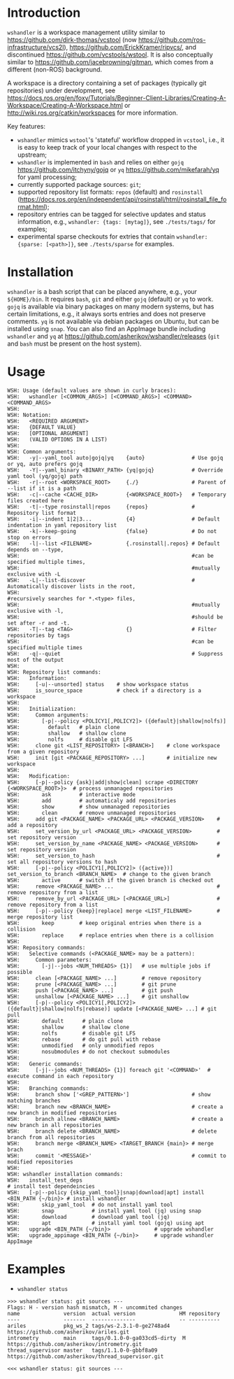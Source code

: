 Introduction
============

`wshandler` is a workspace management utility similar to
<https://github.com/dirk-thomas/vcstool> (now
<https://github.com/ros-infrastructure/vcs2l>),
<https://github.com/ErickKramer/ripvcs/>, and discontinued
<https://github.com/vcstools/wstool>. It is also conceptually similar to
<https://github.com/jacebrowning/gitman>, which comes from a different
(non-ROS) background.

A workspace is a directory containing a set of packages (typically git
repositories) under development, see
<https://docs.ros.org/en/foxy/Tutorials/Beginner-Client-Libraries/Creating-A-Workspace/Creating-A-Workspace.html>
or <http://wiki.ros.org/catkin/workspaces> for more information.

Key features:
- `wshandler` mimics `wstool`'s 'stateful' workflow dropped in `vcstool`, i.e.,
  it is easy to keep track of your local changes with respect to the upstream;
- `wshandler` is implemented in `bash` and relies on either `gojq`
  <https://github.com/itchyny/gojq> or `yq` <https://github.com/mikefarah/yq>
  for yaml processing;
- currently supported package sources: `git`;
- supported repository list formats: `repos` (default) and `rosinstall`
  (<https://docs.ros.org/en/independent/api/rosinstall/html/rosinstall_file_format.html>);
- repository entries can be tagged for selective updates and status
  information, e.g., `wshandler: {tags: [mytag]}`, see `./tests/tags/` for
  examples;
- experimental sparse checkouts for extries that contain `wshandler: {sparse:
  [<path>]}`, see `./tests/sparse` for examples.


Installation
============

`wshandler` is a bash script that can be placed anywhere, e.g., your
`${HOME}/bin`. It requires `bash`, `git` and either `gojq` (default) or `yq` to
work. `gojq` is available via binary packages on many modern systems, but has
certain limitations, e.g., it always sorts entries and does not preserve
comments. `yq` is not available via debian packages on Ubuntu, but can be
installed using `snap`. You can also find an AppImage bundle including
`wshandler` and `yq` at <https://github.com/asherikov/wshandler/releases>
(`git` and `bash` must be present on the host system).


Usage
=====

```
WSH: Usage (default values are shown in curly braces):
WSH:   wshandler [<COMMON_ARGS>] [<COMMAND_ARGS>] <COMMAND> <COMMAND_ARGS>
WSH:
WSH: Notation:
WSH:   <REQUIRED ARGUMENT>
WSH:   {DEFAULT VALUE}
WSH:   [OPTIONAL ARGUMENT]
WSH:   (VALID OPTIONS IN A LIST)
WSH:
WSH: Common arguments:
WSH:   -y|--yaml_tool auto|gojq|yq    {auto}               # Use gojq or yq, auto prefers gojq
WSH:   -Y|--yaml_binary <BINARY_PATH> {yq|gojq}            # Override yaml tool (yq/gojq) path
WSH:   -r|--root <WORKSPACE_ROOT>     {./}                 # Parent of --list if it is a path
WSH:   -c|--cache <CACHE_DIR>         {<WORKSPACE_ROOT>}   # Temporary files created here
WSH:   -t|--type rosinstall|repos     {repos}              # Repository list format
WSH:   -i|--indent 1|2|3...           {4}                  # Default indentation in yaml repository list
WSH:   -k|--keep-going                {false}              # Do not stop on errors
WSH:   -l|--list <FILENAME>           {.rosinstall|.repos} # Default depends on --type,
WSH:                                                       #can be specified multiple times,
WSH:                                                       #mutually exclusive with -L
WSH:   -L|--list-discover                                  # Automatically discover lists in the root,
WSH:                                                       #recursively searches for *.<type> files,
WSH:                                                       #mutually exclusive with -l,
WSH:                                                       #should be set after -r and -t.
WSH:   -T|--tag <TAG>                 {}                   # Filter repositories by tags
WSH:                                                       #can be specified multiple times
WSH:   -q|--quiet                                          # Suppress most of the output
WSH:
WSH: Repository list commands:
WSH:   Information:
WSH:     [-u|--unsorted] status    # show workspace status
WSH:     is_source_space           # check if a directory is a workspace
WSH:
WSH:   Initialization:
WSH:     Common arguments:
WSH:       [-p|--policy <POLICY1[,POLICY2]> ({default}|shallow|nolfs)]
WSH:         default   # plain clone
WSH:         shallow   # shallow clone
WSH:         nolfs     # disable git LFS
WSH:     clone git <LIST_REPOSITORY> [<BRANCH>]    # clone workspace from a given repository
WSH:     init [git <PACKAGE_REPOSITORY> ...]       # initialize new workspace
WSH:
WSH:   Modification:
WSH:     [-p|--policy {ask}|add|show|clean] scrape <DIRECTORY {<WORKSPACE_ROOT>}>  # process unmanaged repositories
WSH:       ask         # interactive mode
WSH:       add         # automaticaly add repositories
WSH:       show        # show unmanaged repositories
WSH:       clean       # remove unmanaged repositories
WSH:     add git <PACKAGE_NAME> <PACKAGE_URL> <PACKAGE_VERSION>    # add a repository
WSH:     set_version_by_url <PACKAGE_URL> <PACKAGE_VERSION>        # set repository version
WSH:     set_version_by_name <PACKAGE_NAME> <PACKAGE_VERSION>      # set repository version
WSH:     set_version_to_hash                                       # set all repository versions to hash
WSH:     [-p|--policy <POLICY1[,POLICY2]> ({active})] set_version_to_branch <BRANCH_NAME>  # change to the given branch
WSH:       active      # switch if the given branch is checked out
WSH:     remove <PACKAGE_NAME> ...                                 # remove repository from a list
WSH:     remove_by_url <PACKAGE_URL> [<PACKAGE_URL>]               # remove repository from a list
WSH:     [-p|--policy {keep}|replace] merge <LIST_FILENAME>        # merge repository list
WSH:       keep        # keep original entries when there is a collision
WSH:       replace     # replace entries when there is a collision
WSH:
WSH: Repository commands:
WSH:   Selective commands (<PACKAGE_NAME> may be a pattern):
WSH:     Common parameters:
WSH:       [-j|--jobs <NUM_THREADS> {1}]   # use multiple jobs if possible
WSH:     clean [<PACKAGE_NAME> ...]        # remove repository
WSH:     prune [<PACKAGE_NAME> ...]        # git prune
WSH:     push [<PACKAGE_NAME> ...]         # git push
WSH:     unshallow [<PACKAGE_NAME> ...]    # git unshallow
WSH:     [-p|--policy <POLICY1[,POLICY2]> ({default}|shallow|nolfs|rebase)] update [<PACKAGE_NAME> ...] # git pull
WSH:       default      # plain clone
WSH:       shallow      # shallow clone
WSH:       nolfs        # disable git LFS
WSH:       rebase       # do git pull with rebase
WSH:       unmodified   # only unmodified repos
WSH:       nosubmodules # do not checkout submodules
WSH:
WSH:   Generic commands:
WSH:     [-j|--jobs <NUM_THREADS> {1}] foreach git '<COMMAND>'  # execute command in each repository
WSH:
WSH:   Branching commands:
WSH:     branch show ['<GREP_PATTERN>']                    # show matching branches
WSH:     branch new <BRANCH_NAME>                          # create a new branch in modified repositories
WSH:     branch allnew <BRANCH_NAME>                       # create a new branch in all repositories
WSH:     branch delete <BRANCH_NAME>                       # delete branch from all repositories
WSH:     branch merge <BRANCH_NAME> <TARGET_BRANCH {main}> # merge brach
WSH:     commit '<MESSAGE>'                                # commit to modified repositories
WSH:
WSH: wshandler installation commands:
WSH:   install_test_deps                                                           # install test dependeincies
WSH:   [-p|--policy {skip_yaml_tool}|snap|download|apt] install <BIN_PATH {~/bin}> # install wshandler
WSH:       skip_yaml_tool  # do not install yaml tool
WSH:       snap            # install yaml tool (jq) using snap
WSH:       download        # download yaml tool (jq)
WSH:       apt             # install yaml tool (gojq) using apt
WSH:   upgrade <BIN_PATH {~/bin}>              # upgrade wshandler
WSH:   upgrade_appimage <BIN_PATH {~/bin}>     # upgrade wshandler AppImage
```

Examples
========

- `wshandler status`
```
>>> wshandler status: git sources ---
Flags: H - version hash mismatch, M - uncommited changes
name              version  actual version              HM repository
----              -------  --------------              -- ----------
ariles            pkg_ws_2 tags/ws-2.3.1-0-ge2748ad4      https://github.com/asherikov/ariles.git
intrometry        main     tags/0.1.0-0-ga033cd5-dirty  M https://github.com/asherikov/intrometry.git
thread_supervisor master   tags/1.1.0-0-gbbf8a09          https://github.com/asherikov/thread_supervisor.git

<<< wshandler status: git sources ---
```
